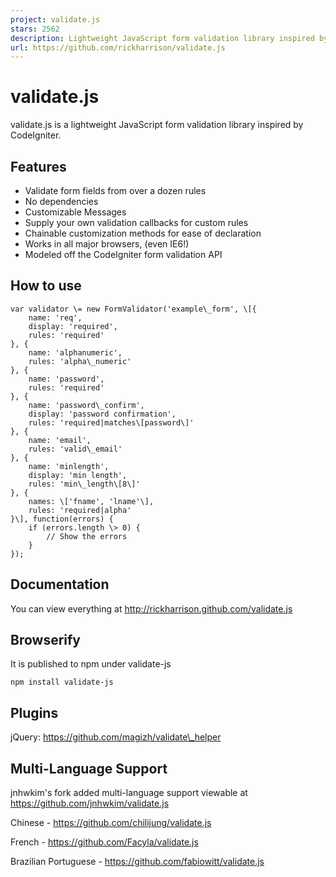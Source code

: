 ```yaml
---
project: validate.js
stars: 2562
description: Lightweight JavaScript form validation library inspired by CodeIgniter.
url: https://github.com/rickharrison/validate.js
---
```


validate.js
===========

validate.js is a lightweight JavaScript form validation library inspired by CodeIgniter.

Features
--------

-   Validate form fields from over a dozen rules
-   No dependencies
-   Customizable Messages
-   Supply your own validation callbacks for custom rules
-   Chainable customization methods for ease of declaration
-   Works in all major browsers, (even IE6!)
-   Modeled off the CodeIgniter form validation API

How to use
----------

    var validator \= new FormValidator('example\_form', \[{
        name: 'req',
        display: 'required',
        rules: 'required'
    }, {
        name: 'alphanumeric',
        rules: 'alpha\_numeric'
    }, {
        name: 'password',
        rules: 'required'
    }, {
        name: 'password\_confirm',
        display: 'password confirmation',
        rules: 'required|matches\[password\]'
    }, {
        name: 'email',
        rules: 'valid\_email'
    }, {
        name: 'minlength',
        display: 'min length',
        rules: 'min\_length\[8\]'
    }, {
        names: \['fname', 'lname'\],
        rules: 'required|alpha'
    }\], function(errors) {
        if (errors.length \> 0) {
            // Show the errors
        }
    });

Documentation
-------------

You can view everything at http://rickharrison.github.com/validate.js

Browserify
----------

It is published to npm under validate-js

```
npm install validate-js
```

Plugins
-------

jQuery: https://github.com/magizh/validate\_helper

Multi-Language Support
----------------------

jnhwkim's fork added multi-language support viewable at https://github.com/jnhwkim/validate.js

Chinese - https://github.com/chilijung/validate.js

French - https://github.com/Facyla/validate.js

Brazilian Portuguese - https://github.com/fabiowitt/validate.js
